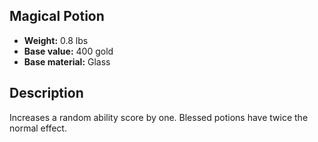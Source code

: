 ## Magical Potion

- **Weight:** 0.8 lbs
- **Base value:** 400 gold
- **Base material:** Glass

## Description

Increases a random ability score by one.
Blessed potions have twice the normal effect.
